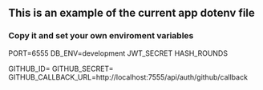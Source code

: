 ## This is an example of the current app dotenv file
### Copy it and set your own enviroment variables

PORT=6555
DB_ENV=development
JWT_SECRET
HASH_ROUNDS

GITHUB_ID=
GITHUB_SECRET=
GITHUB_CALLBACK_URL=http://localhost:7555/api/auth/github/callback